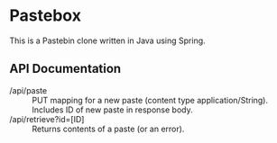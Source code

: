 # Pastebox

This is a Pastebin clone written in Java using Spring.

## API Documentation

<dl>
    <dt>/api/paste</dt>
    <dd>PUT mapping for a new paste (content type application/String). Includes ID of new paste in response body.</dd>
    <dt>/api/retrieve?id=[ID]</dt>
    <dd>Returns contents of a paste (or an error).</dd>
</dl>

